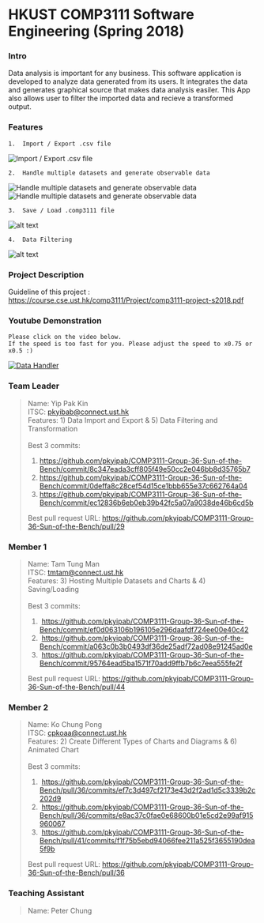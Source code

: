 # HKUST COMP3111 Software Engineering (Spring 2018)

### Intro
Data analysis is important for any business. This software application is developed to analyze data 
generated from its users. It integrates the data and generates graphical source that makes data analysis easiler. 
This App also allows user to filter the imported data and recieve a transformed output. 

### Features

```
1.  Import / Export .csv file
```
![Import / Export .csv file](https://user-images.githubusercontent.com/28923318/39878302-9adb1036-54aa-11e8-8d82-2e8c501e6202.jpg)
 <br />
 
```
2.  Handle multiple datasets and generate observable data
```
![Handle multiple datasets and generate observable data](https://user-images.githubusercontent.com/28923318/39878304-9b0fa7f6-54aa-11e8-96ac-b1b9214ca228.jpg)
![Handle multiple datasets and generate observable data](https://user-images.githubusercontent.com/28923318/39878305-9b3c5d50-54aa-11e8-9f58-40101acf5be7.jpg)

```
3.  Save / Load .comp3111 file
```
![alt text](https://user-images.githubusercontent.com/28923318/39878307-9b6a4a3a-54aa-11e8-83ab-41da3d58f982.jpg)
<br />

```
4.  Data Filtering
```
![alt text](https://user-images.githubusercontent.com/28923318/39878310-9bbef026-54aa-11e8-86b8-e1856cf09ead.jpg)
<br />

### Project Description
Guideline of this project : https://course.cse.ust.hk/comp3111/Project/comp3111-project-s2018.pdf


### Youtube Demonstration
```
Please click on the video below. 
If the speed is too fast for you. Please adjust the speed to x0.75 or x0.5 :)
```

[![Data Handler](http://img.youtube.com/vi/Xqaq8ThBvmA/0.jpg)](http://www.youtube.com/watch?v=Xqaq8ThBvmA "Data Handler")



### Team Leader
>Name: Yip Pak Kin<br />
>ITSC: pkyibab@connect.ust.hk<br />
>Features: 1) Data Import and Export  & 5) Data Filtering and Transformation<br /><br />
>Best 3 commits:<br />
>1.  https://github.com/pkyipab/COMP3111-Group-36-Sun-of-the-Bench/commit/8c347eada3cff805f49e50cc2e046bb8d35765b7
>2.  https://github.com/pkyipab/COMP3111-Group-36-Sun-of-the-Bench/commit/0deffa8c28cef54d15ce1bbb655e37c662764a04
>3.  https://github.com/pkyipab/COMP3111-Group-36-Sun-of-the-Bench/commit/ec12836b6eb0eb39b42fc5a07a9038de46b6cd5b
>
>Best pull request URL:
>https://github.com/pkyipab/COMP3111-Group-36-Sun-of-the-Bench/pull/29
>
>
### Member 1
>Name: Tam Tung Man<br />
>ITSC: tmtam@connect.ust.hk<br />
>Features: 3) Hosting Multiple Datasets and Charts & 4) Saving/Loading <br /><br />
>Best 3 commits:<br />
>1.  https://github.com/pkyipab/COMP3111-Group-36-Sun-of-the-Bench/commit/ef0d063106b196105e296daafdf724ee00e40c42
>2.  https://github.com/pkyipab/COMP3111-Group-36-Sun-of-the-Bench/commit/a063c0b3b0493df36de25adf72ad08e91245ad0e
>3.  https://github.com/pkyipab/COMP3111-Group-36-Sun-of-the-Bench/commit/95764ead5ba1571f70add9ffb7b6c7eea555fe2f
>
>Best pull request URL:
>https://github.com/pkyipab/COMP3111-Group-36-Sun-of-the-Bench/pull/44
>
>
### Member 2
>Name: Ko Chung Pong<br />
>ITSC: cpkoaa@connect.ust.hk<br />
>Features: 2) Create Different Types of Charts and Diagrams & 6) Animated Chart<br /><br />
>Best 3 commits: <br />
>1.  https://github.com/pkyipab/COMP3111-Group-36-Sun-of-the-Bench/pull/36/commits/ef7c3d497cf2173e43d2f2ad1d5c3339b2c202d9
>2.  https://github.com/pkyipab/COMP3111-Group-36-Sun-of-the-Bench/pull/36/commits/e8ac37c0fae0e68600b01e5cd2e99af915960067
>3.  https://github.com/pkyipab/COMP3111-Group-36-Sun-of-the-Bench/pull/41/commits/f1f75b5ebd94066fee211a525f3655190dea5f9b
>
>Best pull request URL: 
>https://github.com/pkyipab/COMP3111-Group-36-Sun-of-the-Bench/pull/36
>

### Teaching Assistant
>Name: Peter Chung<br />
